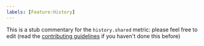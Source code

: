 ```yaml
---
labels: [Feature:History]
---
```


This is a stub commentary for the `history.shared` metric: please feel free to edit (read the
[contributing guidelines](https://github.com/mozilla/glean-annotations/blob/main/CONTRIBUTING.md)
if you haven't done this before)
